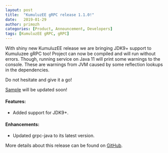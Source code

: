 ```yaml
---
layout: post
title:  "KumuluzEE gRPC release 1.1.0!"
date:   2019-01-29
author: primozh
categories: [Product, Announcement, Developers]
tags: [KumuluzEE gRPC, gRPC]
---
```


With shiny new KumuluzEE release we are bringing JDK9+ support to Kumuluzee gRPC too! Project can now be compiled and will run without errors. Though, running service on Java 11 will print some warnings to the console. These are warnings from JVM caused by some reflection lookups in the dependencies.

<!--more-->

Do not hesitate and give it a go!

[Sample](https://github.com/kumuluz/kumuluzee-samples/tree/master/kumuluzee-grpc) will be updated soon!

#### Features:

- Added support for JDK9+.

#### Enhancements:

- Updated grpc-java to its latest version.


More details about this release can be found on [GitHub](https://github.com/kumuluz/kumuluzee-grpc/releases/tag/v1.1.0).
